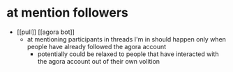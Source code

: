 # at mention followers

- [[pull]] [[agora bot]]
  - at mentioning participants in threads I'm in should happen only when people have already followed the agora account
    - potentially could be relaxed to people that have interacted with the agora account out of their own volition

